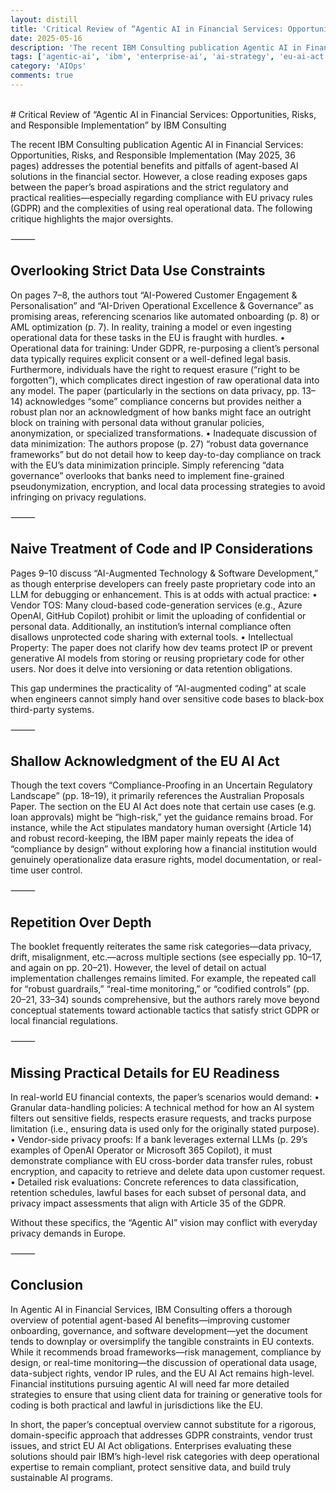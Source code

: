 ```yaml
---
layout: distill
title: 'Critical Review of “Agentic AI in Financial Services: Opportunities, Risks, and Responsible Implementation” by IBM Consulting'
date: 2025-05-16
description: 'The recent IBM Consulting publication Agentic AI in Financial Services: Opportunities, Risks, and Responsible Implementation (May 2025, 36 pages) addresses the potential benefits and pitfalls of agent-based AI solutions in the financial sector. However, a close reading exposes gaps between the paper’s broad aspirations and the strict regulatory and practical realities—especially regarding compliance with EU privacy rules (GDPR) and the complexities of using real operational data. The following critique highlights the major oversights.'
tags: ['agentic-ai', 'ibm', 'enterprise-ai', 'ai-strategy', 'eu-ai-act', 'gdpr', 'data-privacy', 'financial-services', 'eu']
category: 'AIOps'
comments: true
---
```

<br>
# Critical Review of “Agentic AI in Financial Services: Opportunities, Risks, and Responsible Implementation” by IBM Consulting

The recent IBM Consulting publication Agentic AI in Financial Services: Opportunities, Risks, and Responsible Implementation (May 2025, 36 pages) addresses the potential benefits and pitfalls of agent-based AI solutions in the financial sector. However, a close reading exposes gaps between the paper’s broad aspirations and the strict regulatory and practical realities—especially regarding compliance with EU privacy rules (GDPR) and the complexities of using real operational data. The following critique highlights the major oversights.

⸻

## Overlooking Strict Data Use Constraints

On pages 7–8, the authors tout “AI-Powered Customer Engagement & Personalisation” and “AI-Driven Operational Excellence & Governance” as promising areas, referencing scenarios like automated onboarding (p. 8) or AML optimization (p. 7). In reality, training a model or even ingesting operational data for these tasks in the EU is fraught with hurdles.
	•	Operational data for training: Under GDPR, re-purposing a client’s personal data typically requires explicit consent or a well-defined legal basis. Furthermore, individuals have the right to request erasure (“right to be forgotten”), which complicates direct ingestion of raw operational data into any model. The paper (particularly in the sections on data privacy, pp. 13–14) acknowledges “some” compliance concerns but provides neither a robust plan nor an acknowledgment of how banks might face an outright block on training with personal data without granular policies, anonymization, or specialized transformations.
	•	Inadequate discussion of data minimization: The authors propose (p. 27) “robust data governance frameworks” but do not detail how to keep day-to-day compliance on track with the EU’s data minimization principle. Simply referencing “data governance” overlooks that banks need to implement fine-grained pseudonymization, encryption, and local data processing strategies to avoid infringing on privacy regulations.

⸻

## Naive Treatment of Code and IP Considerations

Pages 9–10 discuss “AI-Augmented Technology & Software Development,” as though enterprise developers can freely paste proprietary code into an LLM for debugging or enhancement. This is at odds with actual practice:
	•	Vendor TOS: Many cloud-based code-generation services (e.g., Azure OpenAI, GitHub Copilot) prohibit or limit the uploading of confidential or personal data. Additionally, an institution’s internal compliance often disallows unprotected code sharing with external tools.
	•	Intellectual Property: The paper does not clarify how dev teams protect IP or prevent generative AI models from storing or reusing proprietary code for other users. Nor does it delve into versioning or data retention obligations.

This gap undermines the practicality of “AI-augmented coding” at scale when engineers cannot simply hand over sensitive code bases to black-box third-party systems.

⸻

## Shallow Acknowledgment of the EU AI Act

Though the text covers “Compliance-Proofing in an Uncertain Regulatory Landscape” (pp. 18–19), it primarily references the Australian Proposals Paper. The section on the EU AI Act does note that certain use cases (e.g. loan approvals) might be “high-risk,” yet the guidance remains broad. For instance, while the Act stipulates mandatory human oversight (Article 14) and robust record-keeping, the IBM paper mainly repeats the idea of “compliance by design” without exploring how a financial institution would genuinely operationalize data erasure rights, model documentation, or real-time user control.

⸻

## Repetition Over Depth

The booklet frequently reiterates the same risk categories—data privacy, drift, misalignment, etc.—across multiple sections (see especially pp. 10–17, and again on pp. 20–21). However, the level of detail on actual implementation challenges remains limited. For example, the repeated call for “robust guardrails,” “real-time monitoring,” or “codified controls” (pp. 20–21, 33–34) sounds comprehensive, but the authors rarely move beyond conceptual statements toward actionable tactics that satisfy strict GDPR or local financial regulations.

⸻

## Missing Practical Details for EU Readiness

In real-world EU financial contexts, the paper’s scenarios would demand:
	•	Granular data-handling policies: A technical method for how an AI system filters out sensitive fields, respects erasure requests, and tracks purpose limitation (i.e., ensuring data is used only for the originally stated purpose).
	•	Vendor-side privacy proofs: If a bank leverages external LLMs (p. 29’s examples of OpenAI Operator or Microsoft 365 Copilot), it must demonstrate compliance with EU cross-border data transfer rules, robust encryption, and capacity to retrieve and delete data upon customer request.
	•	Detailed risk evaluations: Concrete references to data classification, retention schedules, lawful bases for each subset of personal data, and privacy impact assessments that align with Article 35 of the GDPR.

Without these specifics, the “Agentic AI” vision may conflict with everyday privacy demands in Europe.

⸻

## Conclusion

In Agentic AI in Financial Services, IBM Consulting offers a thorough overview of potential agent-based AI benefits—improving customer onboarding, governance, and software development—yet the document tends to downplay or oversimplify the tangible constraints in EU contexts. While it recommends broad frameworks—risk management, compliance by design, or real-time monitoring—the discussion of operational data usage, data-subject rights, vendor IP rules, and the EU AI Act remains high-level. Financial institutions pursuing agentic AI will need far more detailed strategies to ensure that using client data for training or generative tools for coding is both practical and lawful in jurisdictions like the EU.

In short, the paper’s conceptual overview cannot substitute for a rigorous, domain-specific approach that addresses GDPR constraints, vendor trust issues, and strict EU AI Act obligations. Enterprises evaluating these solutions should pair IBM’s high-level risk categories with deep operational expertise to remain compliant, protect sensitive data, and build truly sustainable AI programs.
